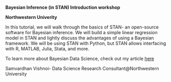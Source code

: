 **Bayesian Inference (in STAN) Introduction workshop**

**Northwestern Univerity**


In this tutorial, we will walk through the basics of STAN- an open-source software for Bayesian inference. We will build a simple linear regression model in STAN and lightly discuss the advantages of using a Bayesian framework. We will be using STAN with Python, but STAN allows interfacing with R, MATLAB, Julia, Stata, and more. 

To learn more about Bayesian Data Science, check out my article [here](https://medium.com/@samvardhanvishnoi2026/a-practical-guide-to-becoming-a-bayesian-data-scientist-i-c4f7a1844825)

Samvardhan Vishnoi-
Data Science Research Consultant@Northwestern University 
